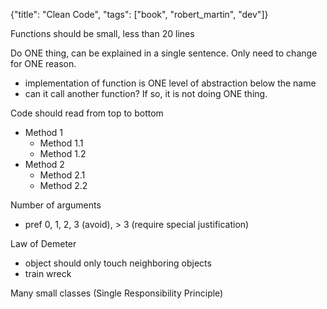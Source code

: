 {"title": "Clean Code", "tags": ["book", "robert_martin", "dev"]}

Functions should be small, less than 20 lines

Do ONE thing, can be explained in a single sentence. Only need to change for
ONE reason.
* implementation of function is ONE level of abstraction below the name
* can it call another function? If so, it is not doing ONE thing.

Code should read from top to bottom
* Method 1
  * Method 1.1
  * Method 1.2
* Method 2
  * Method 2.1
  * Method 2.2

Number of arguments
* pref 0, 1, 2, 3 (avoid), > 3 (require special justification)

Law of Demeter
* object should only touch neighboring objects
* train wreck

Many small classes (Single Responsibility Principle)
